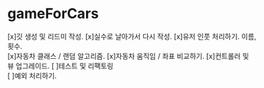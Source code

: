 # gameForCars

[x]깃 생성 및 리드미 작성. 
[x]실수로 날아가서 다시 작성. 
[x]유저 인풋 처리하기. 이름, 횟수.  
[x]자동차 클래스 / 랜덤 알고리즘. 
[x]자동차 움직임 / 좌표 비교하기. 
[x]컨트롤러 및 뷰 업그레이드. 
[ ]테스트 및 리팩토링   
[ ]예외 처리하기. 
